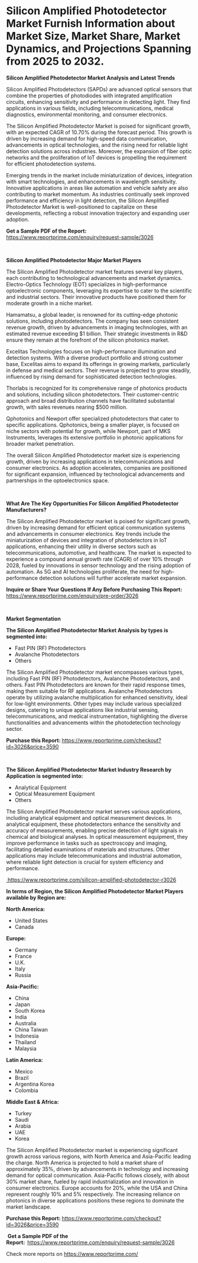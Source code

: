 <p><h1>Silicon Amplified Photodetector Market Furnish Information about Market Size, Market Share, Market Dynamics, and Projections Spanning from 2025 to 2032.</h1></p><p><strong>Silicon Amplified Photodetector Market Analysis and Latest Trends</strong></p>
<p><p>Silicon Amplified Photodetectors (SAPDs) are advanced optical sensors that combine the properties of photodiodes with integrated amplification circuits, enhancing sensitivity and performance in detecting light. They find applications in various fields, including telecommunications, medical diagnostics, environmental monitoring, and consumer electronics.</p><p>The Silicon Amplified Photodetector Market is poised for significant growth, with an expected CAGR of 10.70% during the forecast period. This growth is driven by increasing demand for high-speed data communication, advancements in optical technologies, and the rising need for reliable light detection solutions across industries. Moreover, the expansion of fiber optic networks and the proliferation of IoT devices is propelling the requirement for efficient photodetection systems.</p><p>Emerging trends in the market include miniaturization of devices, integration with smart technologies, and enhancements in wavelength sensitivity. Innovative applications in areas like automation and vehicle safety are also contributing to market momentum. As industries continually seek improved performance and efficiency in light detection, the Silicon Amplified Photodetector Market is well-positioned to capitalize on these developments, reflecting a robust innovation trajectory and expanding user adoption.</p></p>
<p><strong>Get a Sample PDF of the Report:&nbsp;</strong> <a href="https://www.reportprime.com/enquiry/request-sample/3026?utm_campaign=3032&utm_medium=2&utm_source=Github&utm_content=ia&utm_term=18032025&utm_id=silicon-amplified-photodetector">https://www.reportprime.com/enquiry/request-sample/3026</a></p>
<p>&nbsp;</p>
<p><strong>Silicon Amplified Photodetector Major Market Players</strong></p>
<p><p>The Silicon Amplified Photodetector market features several key players, each contributing to technological advancements and market dynamics. Electro-Optics Technology (EOT) specializes in high-performance optoelectronic components, leveraging its expertise to cater to the scientific and industrial sectors. Their innovative products have positioned them for moderate growth in a niche market.</p><p>Hamamatsu, a global leader, is renowned for its cutting-edge photonic solutions, including photodetectors. The company has seen consistent revenue growth, driven by advancements in imaging technologies, with an estimated revenue exceeding $1 billion. Their strategic investments in R&D ensure they remain at the forefront of the silicon photonics market.</p><p>Excelitas Technologies focuses on high-performance illumination and detection systems. With a diverse product portfolio and strong customer base, Excelitas aims to expand its offerings in growing markets, particularly in defense and medical sectors. Their revenue is projected to grow steadily, influenced by rising demand for sophisticated detection technologies.</p><p>Thorlabs is recognized for its comprehensive range of photonics products and solutions, including silicon photodetectors. Their customer-centric approach and broad distribution channels have facilitated substantial growth, with sales revenues nearing $500 million.</p><p>Qphotonics and Newport offer specialized photodetectors that cater to specific applications. Qphotonics, being a smaller player, is focused on niche sectors with potential for growth, while Newport, part of MKS Instruments, leverages its extensive portfolio in photonic applications for broader market penetration.</p><p>The overall Silicon Amplified Photodetector market size is experiencing growth, driven by increasing applications in telecommunications and consumer electronics. As adoption accelerates, companies are positioned for significant expansion, influenced by technological advancements and partnerships in the optoelectronics space.</p></p>
<p>&nbsp;</p>
<p><strong>What Are The Key Opportunities For Silicon Amplified Photodetector Manufacturers?</strong></p>
<p><p>The Silicon Amplified Photodetector market is poised for significant growth, driven by increasing demand for efficient optical communication systems and advancements in consumer electronics. Key trends include the miniaturization of devices and integration of photodetectors in IoT applications, enhancing their utility in diverse sectors such as telecommunications, automotive, and healthcare. The market is expected to experience a compound annual growth rate (CAGR) of over 10% through 2028, fueled by innovations in sensor technology and the rising adoption of automation. As 5G and AI technologies proliferate, the need for high-performance detection solutions will further accelerate market expansion.</p></p>
<p><strong>Inquire or Share Your Questions If Any Before Purchasing This Report:</strong> <a href="https://www.reportprime.com/enquiry/pre-order/3026?utm_campaign=3032&utm_medium=2&utm_source=Github&utm_content=ia&utm_term=18032025&utm_id=silicon-amplified-photodetector">https://www.reportprime.com/enquiry/pre-order/3026</a></p>
<p>&nbsp;</p>
<p><strong>Market Segmentation</strong></p>
<p><strong>The Silicon Amplified Photodetector Market Analysis by types is segmented into:</strong></p>
<p><ul><li>Fast PIN (RF) Photodetectors</li><li>Avalanche Photodetectors</li><li>Others</li></ul></p>
<p><p>The Silicon Amplified Photodetector market encompasses various types, including Fast PIN (RF) Photodetectors, Avalanche Photodetectors, and others. Fast PIN Photodetectors are known for their rapid response times, making them suitable for RF applications. Avalanche Photodetectors operate by utilizing avalanche multiplication for enhanced sensitivity, ideal for low-light environments. Other types may include various specialized designs, catering to unique applications like industrial sensing, telecommunications, and medical instrumentation, highlighting the diverse functionalities and advancements within the photodetection technology sector.</p></p>
<p><strong>Purchase this Report:&nbsp;</strong><a href="https://www.reportprime.com/checkout?id=3026&price=3590&utm_campaign=3032&utm_medium=2&utm_source=Github&utm_content=ia&utm_term=18032025&utm_id=silicon-amplified-photodetector">https://www.reportprime.com/checkout?id=3026&price=3590</a></p>
<p>&nbsp;</p>
<p><strong>The Silicon Amplified Photodetector Market Industry Research by Application is segmented into:</strong></p>
<p><ul><li>Analytical Equipment</li><li>Optical Measurement Equipment</li><li>Others</li></ul></p>
<p><p>The Silicon Amplified Photodetector market serves various applications, including analytical equipment and optical measurement devices. In analytical equipment, these photodetectors enhance the sensitivity and accuracy of measurements, enabling precise detection of light signals in chemical and biological analyses. In optical measurement equipment, they improve performance in tasks such as spectroscopy and imaging, facilitating detailed examinations of materials and structures. Other applications may include telecommunications and industrial automation, where reliable light detection is crucial for system efficiency and performance.</p></p>
<p><a href="https://www.reportprime.com/silicon-amplified-photodetector-r3026?utm_campaign=3032&utm_medium=2&utm_source=Github&utm_content=ia&utm_term=18032025&utm_id=silicon-amplified-photodetector">&nbsp;https://www.reportprime.com/silicon-amplified-photodetector-r3026</a></p>
<p><strong>In terms of Region, the Silicon Amplified Photodetector Market Players available by Region are:</strong></p>
<p>
    <p> <strong> North America: </strong>
        <ul>
            <li>United States</li>
            <li>Canada</li>
        </ul>
        </p> 
    <p> <strong> Europe: </strong>
        <ul>
            <li>Germany</li>
            <li>France</li>
            <li>U.K.</li>
            <li>Italy</li>
            <li>Russia</li>
        </ul>
        </p> 
    <p> <strong> Asia-Pacific: </strong>
        <ul>
            <li>China</li>
            <li>Japan</li>
            <li>South Korea</li>
            <li>India</li>
            <li>Australia</li>
            <li>China Taiwan</li>
            <li>Indonesia</li>
            <li>Thailand</li>
            <li>Malaysia</li>
        </ul>
        </p> 
    <p> <strong> Latin America: </strong>
        <ul>
            <li>Mexico</li>
            <li>Brazil</li>
            <li>Argentina Korea</li>
            <li>Colombia</li>
        </ul>
        </p> 
    <p> <strong> Middle East & Africa: </strong>
        <ul>
            <li>Turkey</li>
            <li>Saudi</li>
            <li>Arabia</li>
            <li>UAE</li>
            <li>Korea</li>
        </ul>
    </p>
    </p>
<p><p>The Silicon Amplified Photodetector market is experiencing significant growth across various regions, with North America and Asia-Pacific leading the charge. North America is projected to hold a market share of approximately 35%, driven by advancements in technology and increasing demand for optical communication. Asia-Pacific follows closely, with about 30% market share, fueled by rapid industrialization and innovation in consumer electronics. Europe accounts for 20%, while the USA and China represent roughly 10% and 5% respectively. The increasing reliance on photonics in diverse applications positions these regions to dominate the market landscape.</p></p>
<p><strong>Purchase this Report: </strong><a href="https://www.reportprime.com/checkout?id=3026&price=3590&utm_campaign=3032&utm_medium=2&utm_source=Github&utm_content=ia&utm_term=18032025&utm_id=silicon-amplified-photodetector">https://www.reportprime.com/checkout?id=3026&price=3590</a></p>
<p>&nbsp;<strong>Get a Sample PDF of the Report:&nbsp;&nbsp;</strong><a href="https://www.reportprime.com/enquiry/request-sample/3026?utm_campaign=3032&utm_medium=2&utm_source=Github&utm_content=ia&utm_term=18032025&utm_id=silicon-amplified-photodetector">https://www.reportprime.com/enquiry/request-sample/3026</a></p>
<p><strong></strong></p>
<p>Check more reports on <a href="https://www.reportprime.com/?utm_campaign=3032&utm_medium=2&utm_source=Github&utm_content=ia&utm_term=18032025&utm_id=silicon-amplified-photodetector">https://www.reportprime.com/</a></p>